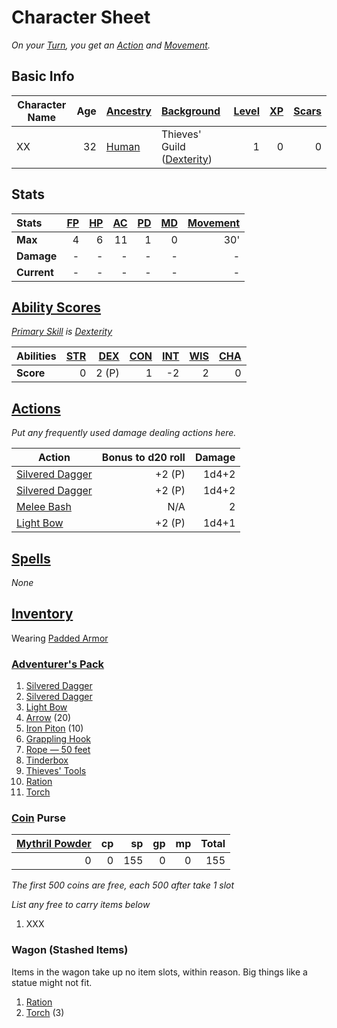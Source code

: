 # Character Sheet

*On your [Turn](../../Game%20Procedures/Core%20Procedures/Turn.md), you get an [Action](../../Game%20Procedures/Core%20Procedures/Action.md) and [Movement](../../Game%20Procedures/Combat/Movement.md).*

## Basic Info

| Character Name | Age | [Ancestry](../../Player%20Characters/Ancenstries/Ancestry.md)                          | [Background](../../Player%20Characters/Backgrounds/Background.md)                           | [Level](../../Player%20Characters/Derived%20Statistics/Level.md) | [XP](../../Player%20Characters/Derived%20Statistics/Experience%20Points.md) | [Scars](../../Player%20Characters/Derived%20Statistics/Scars.md) |
| -------------- | --: | :------------------------------------------------------------------------------------- | :------------------------------------------------------------------------------------------ | ---------------------------------------------------------------: | --------------------------------------------------------------------------: | ---------------------------------------------------------------: |
| XX             |  32 | [Human](../../Player%20Characters/Ancenstries/The%20People%20of%20Mithrinia/Humans.md) | Thieves' Guild ([Dexterity](../../Player%20Characters/The%20Ability%20Scores/Dexterity.md)) |                                                                1 |                                                                           0 |                                                                0 |

## Stats

| Stats       | [FP](../../Player%20Characters/Derived%20Statistics/Fatigue%20Points.md) | [HP](../../Player%20Characters/Derived%20Statistics/Health%20Points.md) | [AC](../../Player%20Characters/Derived%20Statistics/Armor%20Class.md) | [PD](../../Player%20Characters/Derived%20Statistics/Physical%20Defense.md) | [MD](../../Player%20Characters/Derived%20Statistics/Mental%20Defense.md) | [Movement](../../Game%20Procedures/Combat/Movement.md) |
| :---------- | -----------------------------------------------------------------------: | ----------------------------------------------------------------------: | --------------------------------------------------------------------: | -------------------------------------------------------------------------: | -----------------------------------------------------------------------: | -----------------------------------------------------: |
| **Max**     |                                                                        4 |                                                                       6 |                                                                    11 |                                                                          1 |                                                                        0 |                                                    30' |
| **Damage**  |                                                                        - |                                                                       - |                                                                     - |                                                                          - |                                                                        - |                                                      - |
| **Current** |                                                                        - |                                                                       - |                                                                     - |                                                                          - |                                                                        - |                                                      - |

## [Ability Scores](../../Player%20Characters/The%20Ability%20Scores/Ability%20Scores.md)

*[Primary Skill](../../Player%20Characters/Backgrounds/Primary%20Skill.md) is [Dexterity](../../Player%20Characters/The%20Ability%20Scores/Dexterity.md)*

| Abilities | [STR](../../Player%20Characters/The%20Ability%20Scores/Strength.md) | [DEX](../../Player%20Characters/The%20Ability%20Scores/Dexterity.md) | [CON](../../Player%20Characters/The%20Ability%20Scores/Constitution.md) | [INT](../../Player%20Characters/The%20Ability%20Scores/Intelligence.md) | [WIS](../../Player%20Characters/The%20Ability%20Scores/Wisdom.md)<br> | [CHA](../../Player%20Characters/The%20Ability%20Scores/Charisma.md)<br> |
| :-------- | ------------------------------------------------------------------: | -------------------------------------------------------------------: | ----------------------------------------------------------------------: | ----------------------------------------------------------------------: | --------------------------------------------------------------------: | ----------------------------------------------------------------------: |
| **Score** |                                                                   0 |                                                                2 (P) |                                                                       1 |                                                                      -2 |                                                                     2 |                                                                       0 |

## [Actions](../../Game%20Procedures/Core%20Procedures/Action.md)

*Put any frequently used damage dealing actions here.*

| Action                                                                                          | Bonus to d20 roll | Damage |
| ----------------------------------------------------------------------------------------------- | ----------------: | -----: |
| [Silvered Dagger](../../Items%20and%20Gear/Weapons/Melee%20Weapons/Small%20Skilled%20Weapon.md) |            +2 (P) |  1d4+2 |
| [Silvered Dagger](../../Items%20and%20Gear/Weapons/Melee%20Weapons/Small%20Skilled%20Weapon.md) |            +2 (P) |  1d4+2 |
| [Melee Bash](../../Game%20Procedures/Combat/Melee%20Attack.md#Melee%20Bash)                     |               N/A |      2 |
| [Light Bow](../../Items%20and%20Gear/Weapons/Ranged%20Weapons/Light%20Bow.md)                   |            +2 (P) |  1d4+1 |

## [Spells](../../Magic/Spells.md)

*None*

## [Inventory](../../Player%20Characters/Derived%20Statistics/Inventory.md)

Wearing [Padded Armor](../../Items%20and%20Gear/Armor/Mundane%20Armor/Padded%20Armor.md)

### [Adventurer's Pack](../../Items%20and%20Gear/Gear/100%20Coins/Adventurer's%20Pack.md)

1. [Silvered Dagger](../../Items%20and%20Gear/Weapons/Melee%20Weapons/Small%20Skilled%20Weapon.md)
2. [Silvered Dagger](../../Items%20and%20Gear/Weapons/Melee%20Weapons/Small%20Skilled%20Weapon.md)
3. [Light Bow](../../Items%20and%20Gear/Weapons/Ranged%20Weapons/Light%20Bow.md)
4. [Arrow](../../Items%20and%20Gear/Weapons/Ammo/Arrow.md) (20)
5. [Iron Piton](../../Items%20and%20Gear/Gear/10%20Coins/Iron%20Piton.md) (10)
6. [Grappling Hook](../../Items%20and%20Gear/Gear/25%20Coins/Grappling%20Hook.md)
7. [Rope — 50 feet](../../Items%20and%20Gear/Gear/50%20Coins/Rope%20—%2050%20feet.md)
8. [Tinderbox](../../Items%20and%20Gear/Gear/10%20Coins/Tinderbox.md)
9. [Thieves' Tools](../../Items%20and%20Gear/Gear/50%20Coins/Thieves'%20Tools.md)
10. [Ration](../../Items%20and%20Gear/Gear/1%20Coin/Ration.md)
11. [Torch](../../Items%20and%20Gear/Gear/1%20Coin/Torch.md)

### [Coin](../Economy/Coins.md) Purse

| [Mythril Powder](../../Magic/Spellcasting/Mythril.md) |  cp |  sp |  gp |  mp | Total |
| ----------------------------------------------------: | --: | --: | --: | --: | ----: |
|                                                     0 |   0 | 155 |   0 |   0 |   155 |

*The first 500 coins are free, each 500 after take 1 slot*

*List any free to carry items below*

1. XXX

### Wagon (Stashed Items)

Items in the wagon take up no item slots, within reason. Big things like a statue might not fit.

1. [Ration](../../Items%20and%20Gear/Gear/1%20Coin/Ration.md)
2. [Torch](../../Items%20and%20Gear/Gear/1%20Coin/Torch.md) (3)
